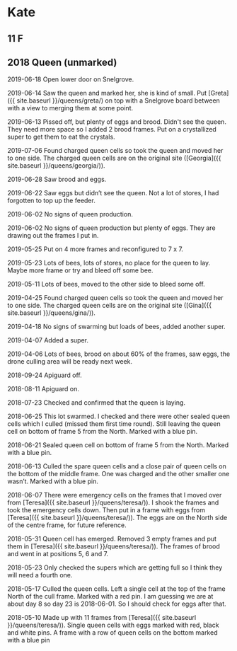 # Kate
## 11 F 
## 2018 Queen (unmarked)

2019-06-18 Open lower door on Snelgrove.

2019-06-14 Saw the queen and marked her, she is kind of small.  Put [Greta]({{ site.baseurl }}/queens/greta/) on top with a Snelgrove board between with a view to merging them at some point.

2019-06-13 Pissed off, but plenty of eggs and brood.  Didn't see the queen.  They need more space so I added 2 brood frames.  Put on a crystallized super to get them to eat the crystals.

2019-07-06 Found charged queen cells so took the queen and moved her to one side.  The charged queen cells are on the original site ([Georgia]({{ site.baseurl }}/queens/georgia/)).

2019-06-28 Saw brood and eggs.

2019-06-22 Saw eggs but didn’t see the queen.  Not a lot of stores, I had forgotten to top up the feeder.

2019-06-02 No signs of queen production.

2019-06-02 No signs of queen production but plenty of eggs.  They are drawing out the frames I put in.

2019-05-25 Put on 4 more frames and reconfigured to 7 x 7.

2019-05-23 Lots of bees, lots of stores, no place for the queen to lay.  Maybe more frame or try and bleed off some bee.

2019-05-11 Lots of bees, moved to the other side to bleed some off.

2019-04-25 Found charged queen cells so took the queen and moved her to one side.  The charged queen cells are on the original site ([Gina]({{ site.baseurl }}/queens/gina/)).

2019-04-18 No signs of swarming but loads of bees, added another super.

2019-04-07 Added a super.

2019-04-06 Lots of bees, brood on about 60% of the frames, saw eggs, the drone culling area will be ready next week.

2018-09-24 Apiguard off.

2018-08-11 Apiguard on.

2018-07-23 Checked and confirmed that the queen is laying.

2018-06-25 This lot swarmed.  I checked and there were other sealed queen cells which I culled (missed them first time round).  Still leaving the queen cell on bottom of frame 5 from the North.  Marked with a blue pin.

2018-06-21 Sealed queen cell on bottom of frame 5 from the North.  Marked with a blue pin.

2018-06-13  Culled the spare queen cells and a close pair of queen cells on the bottom of the middle frame.  One was charged and the other smaller one wasn’t.  Marked with a blue pin.

2018-06-07 There were emergency cells on the frames that I moved over from [Teresa]({{ site.baseurl }}/queens/teresa/)).  I shook the frames and took the emergency cells down.  Then put in a frame with eggs from [Teresa]({{ site.baseurl }}/queens/teresa/)).  The eggs are on the North side of the centre frame, for future reference.

2018-05-31 Queen cell has emerged.  Removed 3 empty frames and put them in  [Teresa]({{ site.baseurl }}/queens/teresa/)).  The frames of brood and went in at positions 5, 6 and 7.

2018-05-23 Only checked the supers which are getting full so I think they will need a fourth one.

2018-05-17 Culled the queen cells.  Left a single cell at the top of the frame North of the cull frame.  Marked with a red pin.  I am guessing we are at about day 8 so day 23 is 2018-06-01.  So I should check for eggs after that.

2018-05-10 Made up with 11 frames from [Teresa]({{ site.baseurl }}/queens/teresa/)).  Single queen cells with eggs marked with red, black and white pins.  A frame with a row of queen cells on the bottom marked with a blue pin
